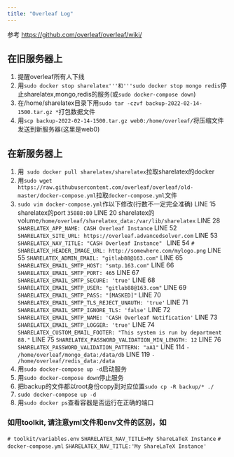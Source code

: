 ```yaml
---
title: "Overleaf Log"
---
```



参考 https://github.com/overleaf/overleaf/wiki/

## 在旧服务器上

1. 提醒overleaf所有人下线
2. 用```sudo docker stop sharelatex'''和'''sudo docker stop mongo redis```停止sharelatex,mongo,redis的服务(或```sudo docker-compose down```)
3. 在/home/sharelatex目录下用```sudo tar -czvf backup-2022-02-14-1500.tar.gz *```打包数据文件
4. 用```scp backup-2022-02-14-1500.tar.gz web0:/home/overleaf/```将压缩文件发送到新服务器(这里是web0)

## 在新服务器上

1. 用``` sudo docker pull sharelatex/sharelatex```拉取sharelatex的docker
2. 用```sudo wget https://raw.githubusercontent.com/overleaf/overleaf/old-master/docker-compose.yml```拉取```docker-compose.yml```文件
3. ```sudo vim docker-compose.yml```作以下修改(行数不一定完全准确)
LINE 15 sharelatex的port ```35888:80```
LINE 20 sharelatex的volume```/home/overleaf/sharelatex_data:/var/lib/sharelatex```
LINE 28 ```SHARELATEX_APP_NAME: CASH Overleaf Instance```
LINE 52 ```SHARELATEX_SITE_URL: https://overleaf.advancedsolver.com```
LINE 53 ```SHARELATEX_NAV_TITLE: "CASH Overleaf Instance" ```
LINE 54 ```# SHARELATEX_HEADER_IMAGE_URL: http://somewhere.com/mylogo.png```
LINE 55 ```SHARELATEX_ADMIN_EMAIL: "gitlab88@163.com"```
LINE 65 ```SHARELATEX_EMAIL_SMTP_HOST: "smtp.163.com"```
LINE 66 ```SHARELATEX_EMAIL_SMTP_PORT: 465```
LINE 67 ```SHARELATEX_EMAIL_SMTP_SECURE: 'true'```
LINE 68 ```SHARELATEX_EMAIL_SMTP_USER: "gitlab88@163.com"```
LINE 69 ```SHARELATEX_EMAIL_SMTP_PASS: "[MASKED]"```
LINE 70 ```SHARELATEX_EMAIL_SMTP_TLS_REJECT_UNAUTH: 'true'```
LINE 71 ```SHARELATEX_EMAIL_SMTP_IGNORE_TLS: 'false'```
LINE 72 ```SHARELATEX_EMAIL_SMTP_NAME: 'CASH Overleaf Notification'```
LINE 73 ```SHARELATEX_EMAIL_SMTP_LOGGER: 'true'```
LINE 74 ```SHARELATEX_CUSTOM_EMAIL_FOOTER: "This system is run by department 88."```
LINE 75 ```SHARELATEX_PASSWORD_VALIDATION_MIN_LENGTH: 12```
LINE 76 ```SHARELATEX_PASSWORD_VALIDATION_PATTERN: "aA1"```
LINE 114 ```- /home/overleaf/mongo_data:/data/db```
LINE 119 ```- /home/overleaf/redis_data:/data```
4. 用```sudo docker-compose up -d```启动服务
5. 用```sudo docker-compose down```停止服务
5. 把backup的文件都以root身份copy到对应位置```sudo cp -R backup/* ./```
6. ```sudo docker-compose up -d```
7. 用```sudo docker ps```查看容器是否运行在正确的端口

### 如用toolkit, 请注意yml文件和env文件的区别，如
```# toolkit/variables.env```
```SHARELATEX_NAV_TITLE=My ShareLaTeX Instance```
```# docker-compose.yml```
```SHARELATEX_NAV_TITLE:'My ShareLaTeX Instance'```

